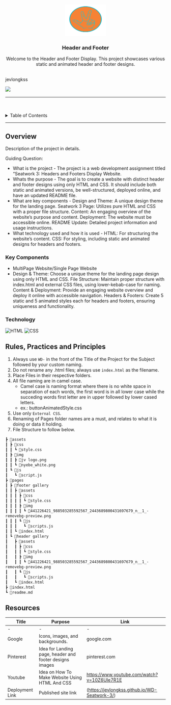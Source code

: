 <a name="readme-top">

<br/>

<br />
<div align="center">
  <a href="https://github.com/zyx-0314/">
  <!-- TODO: If you want to add logo or banner you can add it here -->
    <img src="./assets/img/jv logo.png" alt="Jv" width="130" height="100">
  </a>
<!-- TODO: Change Title to the name of the title of your Project -->
  <h3 align="center">Header and Footer</h3>
</div>
<!-- TODO: Make a short description -->
<div align="center">
  Welcome to the Header and Footer Display. This project showcases various static and animated header and footer designs.
</div>

<br />

<!-- TODO: Change the zyx-0314 into your github username  -->
jevlongkss
<!-- TODO: Change the WD-Template-Project into the same name of your folder -->
![](https://github.com/jevlongkss/WD-Seatwork-3)

---

<br />
<br />

<!-- TODO: If you want to add more layers for your readme -->
<details>
  <summary>Table of Contents</summary>
  <ol>
    <li>
      <a href="#overview">Overview</a>
      <ol>
        <li>
          <a href="#key-components">Key Components</a>
        </li>
        <li>
          <a href="#technology">Technology</a>
        </li>
      </ol>
    </li>
    <li>
      <a href="#rule,-practices-and-principles">Rules, Practices and Principles</a>
    </li>
    <li>
      <a href="#resources">Resources</a>
    </li>
  </ol>
</details>

---

## Overview

<!-- TODO: To be changed -->
<!-- The following are just sample -->
Description of the project in details.

Guiding Question:
- What is the project - The project is a web development assignment titled “Seatwork 3: Headers and Footers Display Website.
- Whats the purpose - The goal is to create a website with distinct header and footer designs using only HTML and CSS. It should include both static and animated versions, be well-structured, deployed online, and have an updated README file.
- What are key components - Design and Theme: A unique design theme for the landing page.
Seatwork 3 Page: Utilizes pure HTML and CSS with a proper file structure.
Content: An engaging overview of the website’s purpose and content.
Deployment: The website must be accessible online.
README Update: Detailed project information and usage instructions. 
- What technology used and how it is used - HTML: For structuring the website’s content.
CSS: For styling, including static and animated designs for headers and footers.

### Key Components
<!-- TODO: List of Key Components -->
<!-- The following are just sample -->
- MultiPage Website/Single Page Website
- Design & Theme: Choose a unique theme for the landing page design using only HTML and CSS.
File Structure: Maintain proper structure with index.html and external CSS files, using lower-kebab-case for naming.
Content & Deployment: Provide an engaging website overview and deploy it online with accessible navigation.
Headers & Footers: Create 5 static and 5 animated styles each for headers and footers, ensuring uniqueness and functionality.

### Technology
<!-- TODO: List of Technology Used -->
![HTML](https://img.shields.io/badge/HTML-E34F26?style=for-the-badge&logo=html5&logoColor=white)
![CSS](https://img.shields.io/badge/CSS-1572B6?style=for-the-badge&logo=css3&logoColor=white)

## Rules, Practices and Principles
1. Always use `WD-` in the front of the Title of the Project for the Subject followed by your custom naming.
2. Do not rename any .html files; always use `index.html` as the filename.
3. Place Files in their respective folders.
4. All file naming are in camel case.
   - Camel case is naming format where there is no white space in separation of each words, the first word is in all lower case while the succeding words first letter are in upper followed by lower cased letters.
   - ex.: buttonAnimatedStyle.css
5. Use only `External CSS`.
6. Renaming of Pages folder names are a must, and relates to what it is doing or data it holding.
7. File Structure to follow below.

```
┣ 📂assets
┃ ┣ 📂css
┃ ┃ ┗ 📜style.css
┃ ┣ 📂img
┃ ┃ ┣ 📜jv logo.png
┃ ┃ ┗ 📜nyebe_white.png
┃ ┗ 📂js
┃   ┗ 📜script.js
┣ 📂pages
┃ ┣ 📂footer gallery
┃ ┃ ┣ 📂assets
┃ ┃ ┃ ┣ 📂css
┃ ┃ ┃ ┃ ┗ 📜style.css
┃ ┃ ┃ ┣ 📂img
┃ ┃ ┃ ┃ ┗ 📜441226421_988503285592567_2443689800431697679_n__1_-removebg-preview.png
┃ ┃ ┃ ┗ 📂js
┃ ┃ ┃   ┗ 📜scripts.js
┃ ┃ ┗ 📜index.html
┃ ┗ 📂header gallery
┃   ┣ 📂assets
┃   ┃ ┣ 📂css
┃   ┃ ┃ ┗ 📜style.css
┃   ┃ ┣ 📂img
┃   ┃ ┃ ┗ 📜441226421_988503285592567_2443689800431697679_n__1_-removebg-preview.png
┃   ┃ ┗ 📂js
┃   ┃   ┗ 📜scripts.js
┃   ┗ 📜index.html
┣ 📜index.html
┗ 📜readme.md

```

## Resources

<!-- TODO: Add References -->
| Title | Purpose | Link |
|-|-|-|
-|-|-|
| Google | Icons, images, and backgrounds. | google.com |
| Pinterest | Idea for Landing page, header and footer designs  images | pinterest.com |
| Youtube | Idea on How To Make Website Using HTML And CSS | https://www.youtube.com/watch?v=10Z6UIe7R1E |
| Deployment Link | Published site link | (https://jevlongkss.github.io/WD-Seatwork-3/) |
